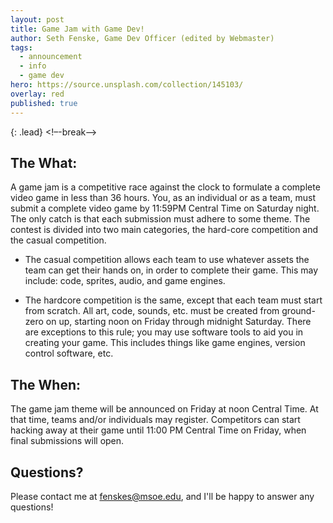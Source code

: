 ```yaml
---
layout: post
title: Game Jam with Game Dev!
author: Seth Fenske, Game Dev Officer (edited by Webmaster)
tags:
  - announcement
  - info
  - game dev
hero: https://source.unsplash.com/collection/145103/
overlay: red
published: true
---
```

{: .lead}
<!–-break-–>
## The What:

A game jam is a competitive race against the clock to formulate a complete video game in less than 36 hours. You, as an individual or as a team, must submit a complete video game by 11:59PM Central Time on Saturday night. The only catch is that each submission must adhere to some theme. The contest is divided into two main categories, the hard-core competition and the casual competition.

 * The casual competition allows each team to use whatever assets the team can get their hands on, in order to complete their game. This may include: code, sprites, audio, and game engines. 

 * The hardcore competition is the same, except that each team must start from scratch. All art, code, sounds, etc. must be created from ground-zero on up, starting noon on Friday through midnight Saturday. There are exceptions to this rule; you may use software tools to aid you in creating your game. This includes things like game engines, version control software, etc. 

## The When:

The game jam theme will be announced on Friday at noon Central Time. At that time, teams and/or individuals may register. Competitors can start hacking away at their game until 11:00 PM Central Time on Friday, when final submissions will open. 

## Questions?

Please contact me at fenskes@msoe.edu, and I'll be happy to answer any questions!
